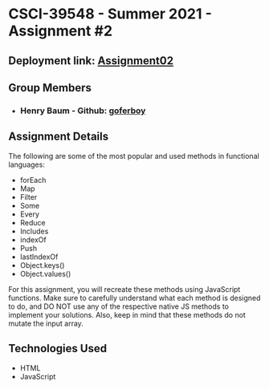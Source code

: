 # CSCI-39548 - Summer 2021 - Assignment #2

## Deployment link: **__[Assignment02](https://goferboy.github.io/CSCI-39548-Summer2021-Assignment02/)__**

## Group Members
- ### Henry Baum - Github: [goferboy](https://github.com/goferboy)

## Assignment Details
The following are some of the most popular and used methods in functional languages:

- forEach
- Map
- Filter
- Some
- Every
- Reduce
- Includes
- indexOf
- Push
- lastIndexOf
- Object.keys()
- Object.values()

For this assignment, you will recreate these methods using JavaScript functions. Make sure to carefully understand what each method is designed to do, and DO NOT use any of the respective native JS methods to implement your solutions. Also, keep in mind that these methods do not mutate the input array.

## Technologies Used
- HTML
- JavaScript
